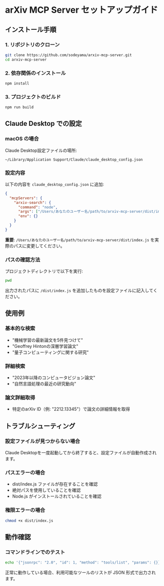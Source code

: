 # arXiv MCP Server セットアップガイド

## インストール手順

### 1. リポジトリのクローン
```bash
git clone https://github.com/sodeyama/arxiv-mcp-server.git
cd arxiv-mcp-server
```

### 2. 依存関係のインストール
```bash
npm install
```

### 3. プロジェクトのビルド
```bash
npm run build
```

## Claude Desktop での設定

### macOS の場合
Claude Desktop設定ファイルの場所:
```
~/Library/Application Support/Claude/claude_desktop_config.json
```

### 設定内容
以下の内容を `claude_desktop_config.json` に追加:

```json
{
  "mcpServers": {
    "arxiv-search": {
      "command": "node",
      "args": ["/Users/あなたのユーザー名/path/to/arxiv-mcp-server/dist/index.js"],
      "env": {}
    }
  }
}
```

**重要**: `/Users/あなたのユーザー名/path/to/arxiv-mcp-server/dist/index.js` を実際のパスに変更してください。

### パスの確認方法
プロジェクトディレクトリで以下を実行:
```bash
pwd
```
出力されたパスに `/dist/index.js` を追加したものを設定ファイルに記入してください。

## 使用例

### 基本的な検索
- "機械学習の最新論文を5件見つけて"
- "Geoffrey Hintonの深層学習論文"
- "量子コンピューティングに関する研究"

### 詳細検索
- "2023年以降のコンピュータビジョン論文"
- "自然言語処理の最近の研究動向"

### 論文詳細取得
- 特定のarXiv ID（例: "2212.13345"）で論文の詳細情報を取得

## トラブルシューティング

### 設定ファイルが見つからない場合
Claude Desktopを一度起動してから終了すると、設定ファイルが自動作成されます。

### パスエラーの場合
- dist/index.js ファイルが存在することを確認
- 絶対パスを使用していることを確認
- Node.js がインストールされていることを確認

### 権限エラーの場合
```bash
chmod +x dist/index.js
```

## 動作確認

### コマンドラインでのテスト
```bash
echo '{"jsonrpc": "2.0", "id": 1, "method": "tools/list", "params": {}}' | node dist/index.js
```

正常に動作している場合、利用可能なツールのリストが JSON 形式で出力されます。